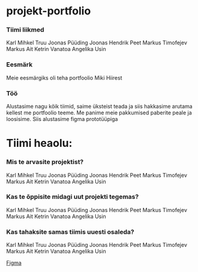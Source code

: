 # projekt-portfolio
### Tiimi liikmed
Karl Mihkel Truu
Joonas Püüding
Joonas Hendrik Peet
Markus Timofejev
Markus Ait
Ketrin Vanatoa
Angelika Usin

### Eesmärk
Meie eesmärgiks oli teha portfoolio Miki Hiirest

### Töö
Alustasime nagu kõik tiimid, saime üksteist teada ja siis hakkasime arutama kellest me portfoolio teeme. Me panime meie pakkumised paberite peale ja loosisime. Siis alustasime figma prototüüpiga

# Tiimi heaolu:

### Mis te arvasite projektist?
Karl Mihkel Truu
Joonas Püüding
Joonas Hendrik Peet
Markus Timofejev
Markus Ait
Ketrin Vanatoa
Angelika Usin

### Kas te õppisite midagi uut projekti tegemas?
Karl Mihkel Truu
Joonas Püüding
Joonas Hendrik Peet
Markus Timofejev
Markus Ait
Ketrin Vanatoa
Angelika Usin

### Kas tahaksite samas tiimis uuesti osaleda?
Karl Mihkel Truu
Joonas Püüding
Joonas Hendrik Peet
Markus Timofejev
Markus Ait
Ketrin Vanatoa
Angelika Usin

[Figma](https://www.figma.com/files/team/1037688853642240855/MikiHiirePort?fuid=771654016519768350)
